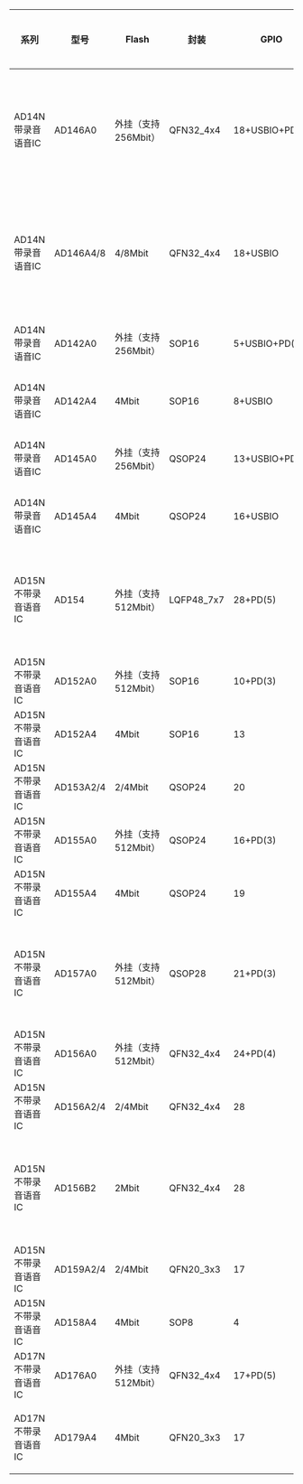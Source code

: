 系列|型号|Flash|封装|GPIO|WAKUP|UART|IIC|IIS|SPI|PWM|ADC_CH|IRDA 红外接收|MIC|AUX|FUSB|SDIO|ClassD APA|模拟音频输出 DAC|软关机|休眠|工作|串口升级|解码格式|应用场景
-|-|-|-|-|-|-|-|-|-|-|-|-|-|-|-|-|-|-|-|-|-|-|-|-|
AD14N带录音语音IC|AD146A0|外挂（支持256Mbit）|QFN32_4x4|18+USBIO+PD(5)|8|2|1|1|1|6|14CH|√|√|√|√|√|√|√|＜2uA|＜30uA|~5mA|√|1.fla,flb,flc; 2.a,b,e; 3.midi; 4.ump3;|AD14N全封装，带录音功能语音MCU；传统插卡音箱；
AD14N带录音语音IC|AD146A4/8|4/8Mbit|QFN32_4x4|18+USBIO|8|2|1|1|1|6|14CH|√|√|√|√|√|√|√|＜2uA|＜30uA|~5mA|√|1.fla,flb,flc; 2.a,b,e; 3.midi; 4.ump3;|AD14N全封装，带录音功能语音MCU；传统插卡音箱；
AD14N带录音语音IC|AD142A0|外挂（支持256Mbit）|SOP16|5+USBIO+PD(3)|7|2|1|×|1|1|7CH|√|√|√|√|√|√|√|＜2uA|＜30uA|~5mA|√|1.fla,flb,flc; 2.a,b,e; 3.midi; 4.ump3;|带录音功能语音MCU；
AD14N带录音语音IC|AD142A4|4Mbit|SOP16|8+USBIO|8|2|1|×|1|3|5CH|√|√|√|√|√|√|√|＜2uA|＜30uA|~5mA|√|1.fla,flb,flc; 2.a,b,e; 3.midi; 4.ump3;|带录音功能语音MCU；
AD14N带录音语音IC|AD145A0|外挂（支持256Mbit）|QSOP24|13+USBIO+PD(3)|8|2|1|1|1|4|11CH|√|√|√|√|√|√|√|＜2uA|＜30uA|~5mA|√|1.fla,flb,flc; 2.a,b,e; 3.midi; 4.ump3;|带录音功能语音MCU；
AD14N带录音语音IC|AD145A4|4Mbit|QSOP24|16+USBIO|8|2|1|1|1|6|13CH|√|√|√|√|√|√|√|＜2uA|＜30uA|~5mA|√|1.fla,flb,flc; 2.a,b,e; 3.midi; 4.ump3;|带录音功能语音MCU；
AD15N不带录音语音IC|AD154|外挂（支持512Mbit）|LQFP48_7x7|28+PD(5)|12|2|1|×|1|6|14CH|√|×|×|×|√|√|×|＜2uA|＜30uA|~5mA|√|1.fla,flb,flc; 2.a,b,e; 3.midi;|AD15N全封装，开发板专用封装，语音MCU；
AD15N不带录音语音IC|AD152A0|外挂（支持512Mbit）|SOP16|10+PD(3)|10|2|1|×|1|1|8CH|√|×|×|×|√|√|×|＜2uA|＜30uA|~5mA|√|1.fla,flb,flc; 2.a,b,e; 3.midi;|语音MCU
AD15N不带录音语音IC|AD152A4|4Mbit|SOP16|13|12|2|1|×|1|3|10CH|√|×|×|×|√|√|×|＜2uA|＜30uA|~5mA|√|1.fla,flb,flc; 2.a,b,e; 3.midi;|语音MCU
AD15N不带录音语音IC|AD153A2/4|2/4Mbit|QSOP24|20|12|2|1|×|1|6|12CH|√|×|×|×|√|√|×|＜2uA|＜30uA|~5mA|√|1.fla,flb,flc; 2.a,b,e; 3.midi;|语音MCU
AD15N不带录音语音IC|AD155A0|外挂（支持512Mbit）|QSOP24|16+PD(3)|12|2|1|×|1|6|10CH|√|×|×|×|√|√|×|＜2uA|＜30uA|~5mA|√|1.fla,flb,flc; 2.a,b,e; 3.midi;|语音MCU
AD15N不带录音语音IC|AD155A4|4Mbit|QSOP24|19|12|2|1|×|1|6|12CH|√|×|×|×|√|√|×|＜2uA|＜30uA|~5mA|√|1.fla,flb,flc; 2.a,b,e; 3.midi;|语音MCU
AD15N不带录音语音IC|AD157A0|外挂（支持512Mbit）|QSOP28|21+PD(3)|12|2|1|×|1|6|12CH|√|×|×|×|√|√|×|＜2uA|＜30uA|~5mA|√|1.fla,flb,flc; 2.a,b,e; 3.midi;|语音MCU（适合单面板LAYOUT的最多管脚封装）
AD15N不带录音语音IC|AD156A0|外挂（支持512Mbit）|QFN32_4x4|24+PD(4)|12|2|1|×|1|4|12CH|√|×|×|×|√|√|×|＜2uA|＜30uA|~5mA|√|1.fla,flb,flc; 2.a,b,e; 3.midi;|QFN全封装语音MCU
AD15N不带录音语音IC|AD156A2/4|2/4Mbit|QFN32_4x4|28|12|2|1|×|1|6|14|√|×|×|×|√|√|×|＜2uA|＜30uA|~5mA|√|1.fla,flb,flc; 2.a,b,e; 3.midi;|QFN全封装语音MCU
AD15N不带录音语音IC|AD156B2|2Mbit|QFN32_4x4|28|12|2|1|×|1|6|14CH|√|×|×|×|√|√|×|＜2uA|＜30uA|~5mA|√|1.fla,flb,flc; 2.a,b,e; 3.midi;|HPVDD引脚独立供电，语音MCU或充电仓MCU应用；
AD15N不带录音语音IC|AD159A2/4|2/4Mbit|QFN20_3x3|17|12|2|1|×|1|6|10CH|√|×|×|×|√|√|×|＜2uA|＜30uA|~5mA|√|1.fla,flb,flc; 2.a,b,e; 3.midi;|3x3小尺寸封装
AD15N不带录音语音IC|AD158A4|4Mbit|SOP8|4|4|2|1|×|1|映射方式|×|√|×|×|×|×|√|×|＜2uA|＜30uA|~5mA|√|1.fla,flb,flc; 2.a,b,e; 3.midi;|SOP8语音IC
AD17N不带录音语音IC|AD176A0|外挂（支持512Mbit）|QFN32_4x4|17+PD(5)|12|2|1|×|2|4|16CH|√|×|×|×|×|√|×|＜2uA|＜25uA|~5mA|√|1.fla,flb,flc; 2.a,b,e; 3.midi;|AD17N全封装语音MCU
AD17N不带录音语音IC|AD179A4|4Mbit|QFN20_3x3|17|12|2|1|×|2|4|13CH|√|×|×|×|×|√|×|＜2uA|＜25uA|~5mA|√|1.fla,flb,flc; 2.a,b,e; 3.midi;|内置Flash，小尺寸封装语音MCU